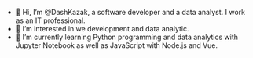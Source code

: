 - 👋 Hi, I’m @DashKazak, a software developer and a data analyst. I work as an IT professional. 
- 👀 I’m interested in we development and data analytic. 
- 🌱 I’m currently learning Python programming and data analytics with Jupyter Notebook as well as JavaScript with Node.js and Vue. 



<!---
DashKazak/DashKazak is a ✨ special ✨ repository because its `README.md` (this file) appears on your GitHub profile.
You can click the Preview link to take a look at your changes.
--->
